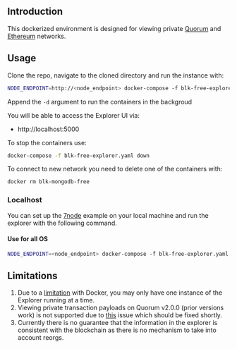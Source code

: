 ## Introduction

This dockerized environment is designed for viewing private 
[Quorum](https://github.com/jpmorganchase/quorum) and [Ethereum](https://github.com/ethereum/go-ethereum) networks.

## Usage

Clone the repo, navigate to the cloned directory and run the instance with:

```bash
NODE_ENDPOINT=http://<node_endpoint> docker-compose -f blk-free-explorer.yaml up
```
Append the `-d` argument to run the containers in the backgroud

You will be able to access the Explorer UI via:

* http://localhost:5000

To stop the containers use:

```bash
docker-compose -f blk-free-explorer.yaml down
```

To connect to new network you need to delete one of the containers with:

```bash
docker rm blk-mongodb-free
```
 
### Localhost

You can set up the [7node](https://github.com/jpmorganchase/quorum-examples) example on your local machine and run the explorer with the following command.

#### Use for all OS

```bash
NODE_ENDPOINT=<node_endpoint> docker-compose -f blk-free-explorer.yaml up -d
```

## Limitations

1. Due to a [limitation](https://github.com/moby/moby/issues/1143) with Docker, you may only have one instance of the Explorer running at a time.
2. Viewing private transaction payloads on Quorum v2.0.0 (prior versions work) is not supported due to [this](https://github.com/jpmorganchase/quorum/issues/221) issue which should be fixed shortly.
3. Currently there is no guarantee that the information in the explorer is consistent with the blockchain as there is no mechanism to take into account reorgs.
